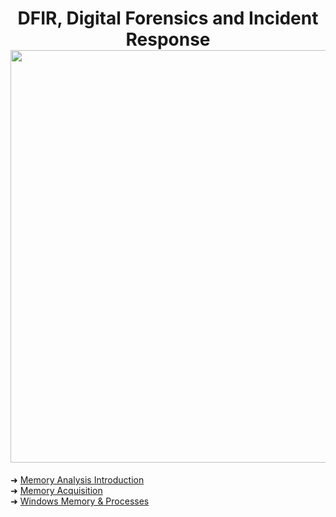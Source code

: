 
<h1 align="center">DFIR, Digital Forensics and Incident Response<br><img width="660px" src="https://github.com/user-attachments/assets/3c611801-4d91-40e8-b35b-a2395cf04ada"></h1>

➜ [Memory Analysis Introduction](https://github.com/RosanaFSS/DFIR-Windows-Memory-Analysis/blob/main/1%20.%20Memory%20Analysis%20Introduction.md)<br>
➜ [Memory Acquisition](https://github.com/RosanaFSS/DFIR-Windows-Memory-Analysis/blob/main/2%20.%20Memory%20Acquisition.md)<br>
➜ [Windows Memory & Processes](https://github.com/RosanaFSS/DFIR-Windows-Memory-Analysis/blob/main/3%20.%20Windows%20Memory%20&%20Processes.md)
